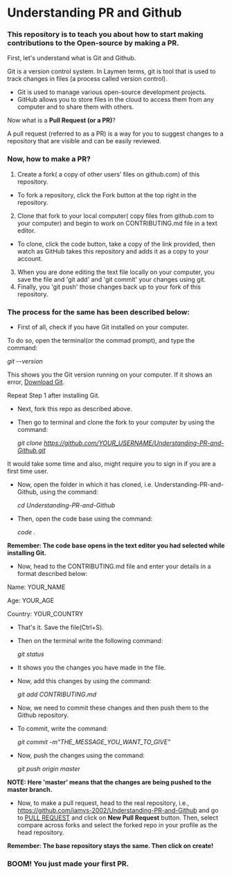 # Understanding PR and Github

### This repository is to teach you about how to start making contributions to the Open-source by making a PR.

First, let's understand what is Git and Github.

Git is a version control system. In Laymen terms, git is tool that is used to track changes in files (a process called version control).

- Git is used to manage various open-source development projects.
- GitHub allows you to store files in the cloud to access them from any computer and to share them with others.

Now what is a **Pull Request (or a PR)**?

A pull request (referred to as a PR) is a way for you to suggest changes to a repository that are visible and can be easily reviewed.

### Now, how to make a PR?
1. Create a fork( a copy of other users’ files on github.com) of this repository.
- To fork a repository, click the Fork button at the top right in the repository. 
2. Clone that fork to your local computer( copy files from github.com to your computer) and begin to work on CONTRIBUTING.md file in a text editor.
- To clone, click the code button, take a copy of the link provided, then watch as GitHub takes this repository and adds it as a copy to your account.
3. When you are done editing the text file locally on your computer, you save the file and 'git add' and 'git commit' your changes using git.
4. Finally, you 'git push' those changes back up to your fork of this repository.

### The process for the same has been described below:

- First of all, check if you have Git installed on your computer. 

To do so, open the terminal(or the commad prompt), and type the command: 

  *git --version*

This shows you the Git version running on your computer.
If it shows an error, [Download Git](https://git-scm.com/downloads). 

Repeat Step 1 after installing Git.

- Next, fork this repo as described above.
- Then go to terminal and clone the fork to your computer by using the command: 

  *git clone https://github.com/YOUR_USERNAME/Understanding-PR-and-Github.git*

It would take some time and also, might require you to sign in if you are a first time user.

- Now, open the folder in which it has cloned, i.e. Understanding-PR-and-Github, using the command: 

  *cd Understanding-PR-and-Github*

- Then, open the code base using the command: 

  *code .*

**Remember: The code base opens in the text editor you had selected while installing Git.**

- Now, head to the CONTRIBUTING.md file and enter your details in a format described below:

Name: YOUR_NAME

Age: YOUR_AGE

Country: YOUR_COUNTRY


- That's it. Save the file(Ctrl+S).
- Then on the terminal write the following command: 

  *git status*

* It shows you the changes you have made in the file.

- Now, add this changes by using the command: 

  *git add CONTRIBUTING.md*

- Now, we need to commit these changes and then push them to the Github repository.

* To commit, write the command: 

  *git commit -m"THE_MESSAGE_YOU_WANT_TO_GIVE"*

* Now, push the changes using the command: 

  *git push origin master*

**NOTE: Here 'master' means that the changes are being pushed to the master branch.**

- Now, to make a pull request, head to the real repository, i.e., https://github.com/iamvs-2002/Understanding-PR-and-Github and go to [PULL REQUEST](https://github.com/iamvs-2002/Understanding-PR-and-Github/pulls) and click on **New Pull Request** button. Then, select compare across forks and select the forked repo in your profile as the head repository.

**Remember: The base repository stays the same. Then click on create!**

### BOOM! You just made your first PR.
